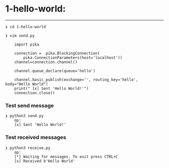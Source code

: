 # 1-hello-world:

---

	❯ cd 1-hello-world

	❯ vim send.py
	
		import pika

		connection =  pika.BlockingConnection(
			pika.ConnectionParameters(host='localhost'))
		channel=connection.channel()

		channel.queue_declare(queue='hello')

		channel.basic_publish(exchange='', routing_key='hello', body="Hello World")
		print(" [x] Sent 'Hello World!'")
		connection.close()


### Test send message
	❯ python3 send.py
		op:
		[x] Sent 'Hello World!'
			
### Test received messages
	❯ python3 receive.py
		op:
		[*] Waiting for messages. To exit press CTRL+C
		[x] Received b'Hello World'
